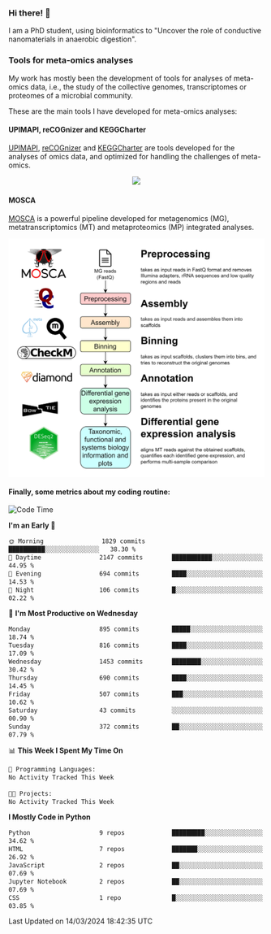 ### Hi there! 👋

I am a PhD student, using bioinformatics to "Uncover the role of conductive nanomaterials in anaerobic digestion".

### Tools for meta-omics analyses

My work has mostly been the development of tools for analyses of meta-omics data, i.e., the study of the collective genomes, transcriptomes or proteomes of a microbial community.

These are the main tools I have developed for meta-omics analyses:

#### UPIMAPI, reCOGnizer and KEGGCharter

[UPIMAPI](https://github.com/iquasere/UPIMAPI), [reCOGnizer](https://github.com/iquasere/reCOGnizer) and [KEGGCharter](https://github.com/iquasere/KEGGCharter) are tools developed for the analyses of omics data, and optimized for handling the challenges of meta-omics.

<p align="center">
    <img src="assets/annotation_paper.png">
</p>

#### MOSCA

[MOSCA](https://github.com/iquasere/MOSCA) is a powerful pipeline developed for metagenomics (MG), metatranscriptomics (MT) and metaproteomics (MP) integrated analyses.

<p align="center">
    <img src="assets/mosca_workflow.png" align="center" width="700">
</p>


#### Finally, some metrics about my coding routine:

<!--START_SECTION:waka-->
![Code Time](http://img.shields.io/badge/Code%20Time-819%20hrs%203%20mins-blue)

**I'm an Early 🐤** 

```text
🌞 Morning                1829 commits        ██████████░░░░░░░░░░░░░░░   38.30 % 
🌆 Daytime                2147 commits        ███████████░░░░░░░░░░░░░░   44.95 % 
🌃 Evening                694 commits         ████░░░░░░░░░░░░░░░░░░░░░   14.53 % 
🌙 Night                  106 commits         █░░░░░░░░░░░░░░░░░░░░░░░░   02.22 % 
```
📅 **I'm Most Productive on Wednesday** 

```text
Monday                   895 commits         █████░░░░░░░░░░░░░░░░░░░░   18.74 % 
Tuesday                  816 commits         ████░░░░░░░░░░░░░░░░░░░░░   17.09 % 
Wednesday                1453 commits        ████████░░░░░░░░░░░░░░░░░   30.42 % 
Thursday                 690 commits         ████░░░░░░░░░░░░░░░░░░░░░   14.45 % 
Friday                   507 commits         ███░░░░░░░░░░░░░░░░░░░░░░   10.62 % 
Saturday                 43 commits          ░░░░░░░░░░░░░░░░░░░░░░░░░   00.90 % 
Sunday                   372 commits         ██░░░░░░░░░░░░░░░░░░░░░░░   07.79 % 
```


📊 **This Week I Spent My Time On** 

```text
💬 Programming Languages: 
No Activity Tracked This Week

🐱‍💻 Projects: 
No Activity Tracked This Week
```

**I Mostly Code in Python** 

```text
Python                   9 repos             █████████░░░░░░░░░░░░░░░░   34.62 % 
HTML                     7 repos             ███████░░░░░░░░░░░░░░░░░░   26.92 % 
JavaScript               2 repos             ██░░░░░░░░░░░░░░░░░░░░░░░   07.69 % 
Jupyter Notebook         2 repos             ██░░░░░░░░░░░░░░░░░░░░░░░   07.69 % 
CSS                      1 repo              █░░░░░░░░░░░░░░░░░░░░░░░░   03.85 % 
```




 Last Updated on 14/03/2024 18:42:35 UTC
<!--END_SECTION:waka-->
